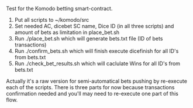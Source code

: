 Test for the Komodo betting smart-contract.

1) Put all scripts to ~/komodo/src
2) Set needed AC, dicebet SC name, Dice ID (in all three scripts) and amount of bets as limitation in place_bet.sh
3) Run ./place_bet.sh which will generate bets.txt file (ID of bets transactions)
4) Run ./confirm_bets.sh which will finish execute dicefinish for all ID's from bets.txt
5) Run ./check_bet_results.sh which will caclulate Wins for all ID's from bets.txt

Actually it's a raw version for semi-automatical bets pushing by re-execute each of the scripts.
There is three parts for now because transactions confirmation needed and you'll may need to re-execute one part of this flow.
